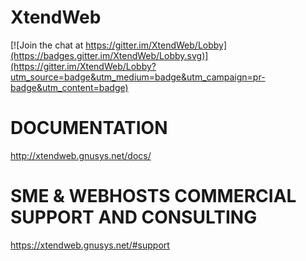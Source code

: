 
# XtendWeb

[![Join the chat at https://gitter.im/XtendWeb/Lobby](https://badges.gitter.im/XtendWeb/Lobby.svg)](https://gitter.im/XtendWeb/Lobby?utm_source=badge&utm_medium=badge&utm_campaign=pr-badge&utm_content=badge)


# DOCUMENTATION
http://xtendweb.gnusys.net/docs/

# SME & WEBHOSTS COMMERCIAL SUPPORT AND CONSULTING
https://xtendweb.gnusys.net/#support
